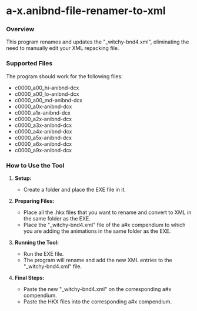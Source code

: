 # a-x.anibnd-file-renamer-to-xml

### Overview
This program renames and updates the "_witchy-bnd4.xml", eliminating the need to manually edit your XML repacking file.

### Supported Files
The program should work for the following files:
- c0000_a00_hi-anibnd-dcx
- c0000_a00_lo-anibnd-dcx
- c0000_a00_md-anibnd-dcx
- c0000_a0x-anibnd-dcx
- c0000_a1x-anibnd-dcx
- c0000_a2x-anibnd-dcx
- c0000_a3x-anibnd-dcx
- c0000_a4x-anibnd-dcx
- c0000_a5x-anibnd-dcx
- c0000_a6x-anibnd-dcx
- c0000_a9x-anibnd-dcx

### How to Use the Tool

1. **Setup:**
   - Create a folder and place the EXE file in it.

2. **Preparing Files:**
   - Place all the .hkx files that you want to rename and convert to XML in the same folder as the EXE.
   - Place the "_witchy-bnd4.xml" file of the a#x compendium to which you are adding the animations in the same folder as the EXE.

3. **Running the Tool:**
   - Run the EXE file.
   - The program will rename and add the new XML entries to the "_witchy-bnd4.xml" file.

4. **Final Steps:**
   - Paste the new "_witchy-bnd4.xml" on the corresponding a#x compendium.
   - Paste the HKX files into the corresponding a#x compendium.
